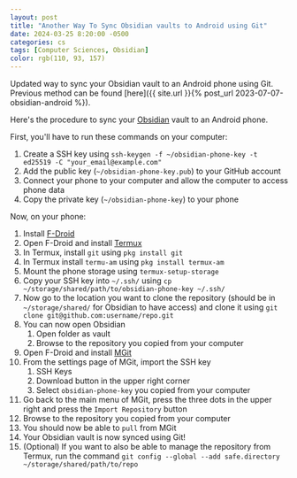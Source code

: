 ```yaml
---
layout: post
title: "Another Way To Sync Obsidian vaults to Android using Git"
date: 2024-03-25 8:20:00 -0500
categories: cs
tags: [Computer Sciences, Obsidian]
color: rgb(110, 93, 157)
---
```


Updated way to sync your Obsidian vault to an Android phone using Git.
Previous method can be found [here]({{ site.url }}{% post_url 2023-07-07-obsidian-android %}).

Here's the procedure to sync your [Obsidian](https://obsidian.md/) vault to an Android phone.

First, you'll have to run these commands on your computer:
1. Create a SSH key using `ssh-keygen -f ~/obsidian-phone-key -t ed25519 -C "your_email@example.com"`
2. Add the public key (`~/obsidian-phone-key.pub`) to your GitHub account
3. Connect your phone to your computer and allow the computer to access phone data
4. Copy the private key (`~/obsidian-phone-key`) to your phone

Now, on your phone:
1. Install [F-Droid](https://f-droid.org/)
2. Open F-Droid and install [Termux](https://f-droid.org/packages/com.termux/)
3. In Termux, install `git` using `pkg install git`
4. In Termux install `termu-am` using `pkg install termux-am`
5. Mount the phone storage using `termux-setup-storage`
6. Copy your SSH key into `~/.ssh/` using `cp ~/storage/shared/path/to/obsidian-phone-key ~/.ssh/`
7. Now go to the location you want to clone the repository (should be in `~/storage/shared/` for Obsidian to have access) and clone it using `git clone git@github.com:username/repo.git`
8. You can now open Obsidian
	1. Open folder as vault
	2. Browse to the repository you copied from your computer
9. Open F-Droid and install [MGit](https://f-droid.org/packages/com.manichord.mgit/)
10. From the settings page of MGit, import the SSH key
	1. SSH Keys
	2. Download button in the upper right corner
	3. Select `obsidian-phone-key` you copied from your computer
11. Go back to the main menu of MGit, press the three dots in the upper right and press the `Import Repository` button
12. Browse to the repository you copied from your computer
13. You should now be able to `pull` from MGit
14. Your Obsidian vault is now synced using Git!
15. (Optional) If you want to also be able to manage the repository from Termux, run the command `git config --global --add safe.directory ~/storage/shared/path/to/repo`
